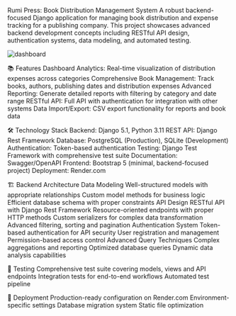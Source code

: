 Rumi Press: Book Distribution Management System
A robust backend-focused Django application for managing book distribution and expense tracking for a publishing company. This project showcases advanced backend development concepts including RESTful API design, authentication systems, data modeling, and automated testing.

![dashboard](https://github.com/user-attachments/assets/879379b7-6bef-4597-a581-d29244f2482c)


📚 Features
Dashboard Analytics: Real-time visualization of distribution expenses across categories
Comprehensive Book Management: Track books, authors, publishing dates and distribution expenses
Advanced Reporting: Generate detailed reports with filtering by category and date range
RESTful API: Full API with authentication for integration with other systems
Data Import/Export: CSV export functionality for reports and book data

🛠️ Technology Stack
Backend: Django 5.1, Python 3.11
REST API: Django Rest Framework
Database: PostgreSQL (Production), SQLite (Development)
Authentication: Token-based authentication
Testing: Django Test Framework with comprehensive test suite
Documentation: Swagger/OpenAPI
Frontend: Bootstrap 5 (minimal, backend-focused project)
Deployment: Render.com

🏗️ Backend Architecture
Data Modeling
Well-structured models with appropriate relationships
Custom model methods for business logic
Efficient database schema with proper constraints
API Design
RESTful API with Django Rest Framework
Resource-oriented endpoints with proper HTTP methods
Custom serializers for complex data transformation
Advanced filtering, sorting and pagination
Authentication System
Token-based authentication for API security
User registration and management
Permission-based access control
Advanced Query Techniques
Complex aggregations and reporting
Optimized database queries
Dynamic data analysis capabilities

🧪 Testing
Comprehensive test suite covering models, views and API endpoints
Integration tests for end-to-end workflows
Automated test pipeline

🚀 Deployment
Production-ready configuration on Render.com
Environment-specific settings
Database migration system
Static file optimization
